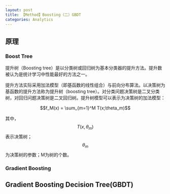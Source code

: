 ```yaml
---
layout: post
title: 【Method】Boosting（二）GBDT
categories: Analytics
---
```


## 原理

### Boost Tree

提升树（Boosting tree）是以分类树或回归树为基本分类器的提升方法。提升数被认为是统计学习中性能最好的方法之一。

提升方法实际采用加法模型（即基函数的线性组合）与前向分布算法。以决策树为基函数的提升方法称为提升树（boosting tree）。对分类问题决策树是二叉分类树，对回归问题决策树是二叉回归树。提升树模型可以表示为决策树的加法模型：

$$f_M(x) = \sum_{m=1}^M T(x;\theta_m)$$

其中，$$T(x,\theta_m)$$表示决策树；$$\theta_m$$为决策树的参数；M为树的个数。

### Gradient Boosting


## Gradient Boosting Decision Tree(GBDT)